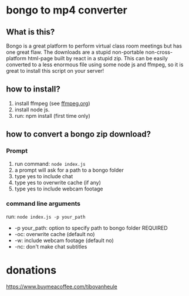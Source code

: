 # bongo to mp4 converter
## What is this?
Bongo is a great platform to perform virtual class room meetings but has one great flaw. The downloads are a stupid non-portable non-cross-platform html-page built by react in a stupid zip. This can be easily converted to a less enormous file using some node js and ffmpeg, so it is great to install this script on your server! 
## how to install?
1. install ffmpeg (see [ffmpeg.org](https://ffmpeg.org))
2. install node js.
2. run: npm install (first time only)
## how to convert a bongo zip download?
### Prompt
1. run command: `node index.js`
2. a prompt will ask for a path to a bongo folder
3. type yes to include chat
4. type yes to overwrite cache (if any)
5. type yes to include webcam footage
### command line arguments
run: `node index.js -p your_path`
- -p your_path: option to specify path to bongo folder REQUIRED
- -oc: overwrite cache (default no)
- -w: include webcam footage (default no)
- -nc: don't make chat subtitles

# donations
https://www.buymeacoffee.com/tibovanheule
